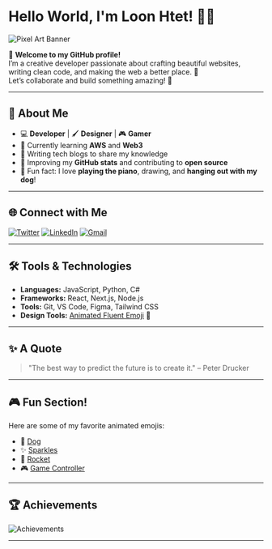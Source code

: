 # Hello World, I'm Loon Htet! 👋✨

![Pixel Art Banner](https://user-images.githubusercontent.com/74038190/225813708-98b745f2-7d22-48cf-9150-083f1b00d6c9.gif)

🌆 **Welcome to my GitHub profile!**  
I’m a creative developer passionate about crafting beautiful websites, writing clean code, and making the web a better place. 🚀  
Let’s collaborate and build something amazing! 🌟

---

## 🎨 About Me
- 💻 **Developer** | 🖌️ **Designer** | 🎮 **Gamer**  
- 🌱 Currently learning **AWS** and **Web3**  
- 📝 Writing tech blogs to share my knowledge  
- 🎯 Improving my **GitHub stats** and contributing to **open source**  
- 🐶 Fun fact: I love **playing the piano**, drawing, and **hanging out with my dog**!

---

## 🌐 Connect with Me
[![Twitter](https://img.shields.io/badge/Twitter-%231DA1F2.svg?style=for-the-badge&logo=twitter&logoColor=white)](https://twitter.com/your-profile)
[![LinkedIn](https://img.shields.io/badge/LinkedIn-%230A66C2.svg?style=for-the-badge&logo=linkedin&logoColor=white)](https://linkedin.com/in/your-profile)
[![Gmail](https://img.shields.io/badge/Gmail-D14836.svg?style=for-the-badge&logo=gmail&logoColor=white)](mailto:your-email@gmail.com)

---

## 🛠️ Tools & Technologies
- **Languages:** JavaScript, Python, C#
- **Frameworks:** React, Next.js, Node.js  
- **Tools:** Git, VS Code, Figma, Tailwind CSS  
- **Design Tools:** [Animated Fluent Emoji](https://animated-fluent-emoji.vercel.app/) 💖

---

## ✨ A Quote
> "The best way to predict the future is to create it." – Peter Drucker

---

## 🎮 Fun Section!
Here are some of my favorite animated emojis:
- 🐶 [Dog](https://animated-fluent-emoji.vercel.app/🐶)
- ✨ [Sparkles](https://animated-fluent-emoji.vercel.app/✨)
- 🚀 [Rocket](https://animated-fluent-emoji.vercel.app/🚀)
- 🎮 [Game Controller](https://animated-fluent-emoji.vercel.app/🎮)

---

## 🏆 Achievements
![Achievements](https://github-profile-trophy.vercel.app/?username=your-username&theme=radical&margin-w=15)

---
